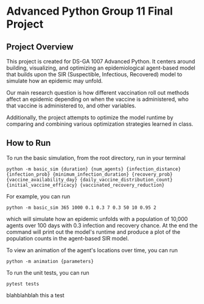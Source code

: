 # Advanced Python Group 11 Final Project

## Project Overview

This project is created for DS-GA 1007 Advanced Python. It centers around building, visualizing, and optimizing an epidemiological agent-based model that builds upon the SIR (Suspectible, Infectious, Recovered) model to simulate how an epidemic may unfold. 

Our main research question is how different vaccination roll out methods affect an epidemic depending on when the vaccine is administered, who that vaccine is administered to, and other variables.

Additionally, the project attempts to optimize the model runtime by comparing and combining various optimization strategies learned in class.

## How to Run

To run the basic simulation, from the root directory, run in your terminal
```
python -m basic_sim {duration} {num_agents} {infection_distance} {infection_prob} {minimum_infection_duration} {recovery_prob} {vaccine_availability_day} {daily_vaccine_distribution_count} {initial_vaccine_efficacy} {vaccinated_recovery_reduction}
```

For example,
you can run
```
python -m basic_sim 365 1000 0.1 0.3 7 0.3 50 10 0.95 2
```
which will simulate how an epidemic unfolds with a population of 10,000 agents over 100 days with 0.3 infection and recovery chance. At the end the command will print out the model's runtime and produce a plot of the population counts in the agent-based SIR model.

To view an animation of the agent's locations over time, you can run
```
python -m animation {parameters}
```

To run the unit tests, you can run
```
pytest tests
```

blahblahblah this a test